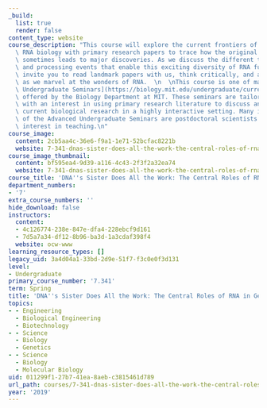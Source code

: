 ```yaml
---
_build:
  list: true
  render: false
content_type: website
course_description: "This course will explore the current frontiers of the world of\
  \ RNA biology with primary research papers to trace how the original odd detail\
  \ sometimes leads to major discoveries. As we discuss the different transcripts\
  \ and processing events that enable this exciting diversity of RNA functions, we\
  \ invite you to read landmark papers with us, think critically, and ask new questions,\
  \ as we marvel at the wonders of RNA.  \n  \nThis course is one of many [Advanced\
  \ Undergraduate Seminars](https://biology.mit.edu/undergraduate/current-students/subject-offerings/advanced-undergraduate-seminars/)\
  \ offered by the Biology Department at MIT. These seminars are tailored for students\
  \ with an interest in using primary research literature to discuss and learn about\
  \ current biological research in a highly interactive setting. Many instructors\
  \ of the Advanced Undergraduate Seminars are postdoctoral scientists with a strong\
  \ interest in teaching.\n"
course_image:
  content: 2cb5aa4c-36e6-f9a1-1e71-52bcfac8221b
  website: 7-341-dnas-sister-does-all-the-work-the-central-roles-of-rna-in-gene-expression-spring-2019
course_image_thumbnail:
  content: bf595ea4-9d39-a116-4c43-2f3f2a32ea74
  website: 7-341-dnas-sister-does-all-the-work-the-central-roles-of-rna-in-gene-expression-spring-2019
course_title: 'DNA''s Sister Does All the Work: The Central Roles of RNA in Gene Expression '
department_numbers:
- '7'
extra_course_numbers: ''
hide_download: false
instructors:
  content:
  - 4c126774-238e-847e-dfa4-228ebcf9d161
  - 7d5a7a34-df12-8b96-ba3d-1a3cdaf398f4
  website: ocw-www
learning_resource_types: []
legacy_uid: 3a4d04a1-33bd-2d9e-51f7-f3c0e0f3d131
level:
- Undergraduate
primary_course_number: '7.341'
term: Spring
title: 'DNA''s Sister Does All the Work: The Central Roles of RNA in Gene Expression '
topics:
- - Engineering
  - Biological Engineering
  - Biotechnology
- - Science
  - Biology
  - Genetics
- - Science
  - Biology
  - Molecular Biology
uid: 011299f1-27b7-41ea-8aeb-c3815461d789
url_path: courses/7-341-dnas-sister-does-all-the-work-the-central-roles-of-rna-in-gene-expression-spring-2019
year: '2019'
---
```

